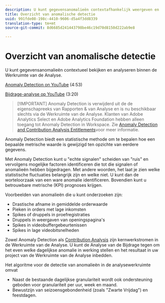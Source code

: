 ```yaml
---
description: U kunt gegevensanomalieën contextafhankelijk weergeven en analyseren in de analysewerkruimte.
title: Overzicht van anomalische detectie
uuid: 991fde08-198c-4410-9606-d5a4f3dd8339
translation-type: tm+mt
source-git-commit: 8d6685d241443798be46c19d70d8150d222ab9e8

---
```



# Overzicht van anomalische detectie

U kunt gegevensanomalieën contextueel bekijken en analyseren binnen de Werkruimte van de Analyse.

[Anomaly Detection on YouTube](https://www.youtube.com/watch?v=krXyQCjXoeU&amp;index=63&amp;list=PL2tCx83mn7GuNnQdYGOtlyCu0V5mEZ8sS) (4:53)

[Bijdrage-analyse op YouTube](https://www.youtube.com/watch?v=MbpeJIADtGk&amp;index=64&amp;list=PL2tCx83mn7GuNnQdYGOtlyCu0V5mEZ8sS) (3:20)

>[!IMPORTANT] Anomaly Detection is verwijderd uit de de eigenschapreeks van Rapporten &amp; van Analyse en is nu beschikbaar slechts via de Werkruimte van de Analyse. Klanten van Adobe Analytics Select en Adobe Analytics Foundation hebben alleen toegang tot Anomaly Detection in Workspace. Zie [Anomaly Detection and Contribution Analysis Entitlements](/help/analyze/analysis-workspace/virtual-analyst/contribution-analysis/ca-tokens.md#section_9278D58F21A840AA9B1ED1BD07A1EF0A)voor meer informatie.

Anomaly Detection biedt een statistische methode om te bepalen hoe een bepaalde metrische waarde is gewijzigd ten opzichte van eerdere gegevens.

Met Anomaly Detection kunt u &quot;echte signalen&quot; scheiden van &quot;ruis&quot; en vervolgens mogelijke factoren identificeren die tot die signalen of anomalieën hebben bijgedragen. Met andere woorden, het laat je zien welke statistische fluctuaties belangrijk zijn en welke niet. U kunt dan de worteloorzaak van een ware anomalie identificeren. Bovendien kunt u betrouwbare metrische (KPI) prognoses krijgen.

Voorbeelden van anomalieën die u kunt onderzoeken zijn:

* Drastische afname in gemiddelde orderwaarde
* Pieken in orders met lage inkomsten
* Spikes of druppels in proefregistraties
* Druppels in weergaven van openingspagina&#39;s
* Spikes in videobuffergebeurtenissen
* Spikes in lage videobitsnelheden

Zowel Anomaly Detection als [Contribution Analysis](https://docs.adobe.com/content/help/en/analytics/analyze/analysis-workspace/virtual-analyst/anomaly-detection/anomaly-detection.html) zijn kernwerkstromen in de Werkruimte van de Analyse. U kunt de Analyse van de Bijdrage tegen om het even welke dagelijkse anomalie in werking stellen en het resultaat in uw project van de Werkruimte van de Analyse inbedden.

Het algoritme voor de detectie van anomalieën in de analysewerkruimte omvat

* Naast de bestaande dagelijkse granulariteit wordt ook ondersteuning geboden voor granulariteit per uur, week en maand.
* Bewustzijn van seizoensgebondenheid (zoals &quot;Zwarte Vrijdag&quot;) en feestdagen.
